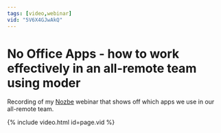 ```yaml
---
tags: [video,webinar]
vid: "5V6X4GJwAkQ"
---
```


# No Office Apps - how to work effectively in an all-remote team using moder

Recording of my [Nozbe][n] webinar that shows off which apps we use in our all-remote team.

{% include video.html id=page.vid %}

<!--More-->


[n]: https://nozbe.com/?a=mike